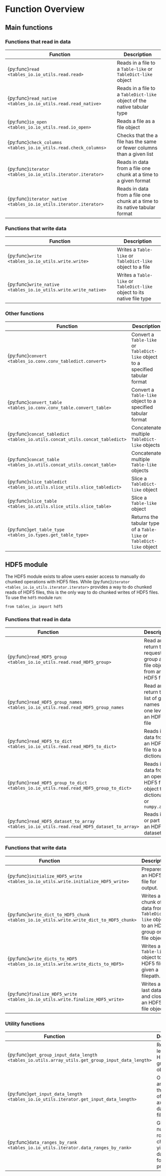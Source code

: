 # Function Overview

## Main functions

### Functions that read in data

| Function                                                          | Description                                                                |
| ----------------------------------------------------------------- | -------------------------------------------------------------------------- |
| {py:func}`read <tables_io.io_utils.read.read>`                    | Reads in a file to a `Table-like` or `TableDict-like` object               |
| {py:func}`read_native <tables_io.io_utils.read.read_native>`      | Reads in a file to a `TableDict-like` object of the native tabular type    |
| {py:func}`io_open <tables_io.io_utils.read.io_open>`              | Reads a file as a file object                                              |
| {py:func}`check_columns <tables_io.io_utils.read.check_columns>`  | Checks that the a file has the same or fewer columns than a given list     |
| {py:func}`iterator <tables_io.io_utils.iterator.iterator>`        | Reads in data from a file one chunk at a time to a given format            |
| {py:func}`iterator_native <tables_io.io_utils.iterator.iterator>` | Reads in data from a file one chunk at a time to its native tabular format |

### Functions that write data

| Function                                                        | Description                                                              |
| --------------------------------------------------------------- | ------------------------------------------------------------------------ |
| {py:func}`write <tables_io.io_utils.write.write>`               | Writes a `Table-like` or `TableDict-like` object to a file               |
| {py:func}`write_native <tables_io.io_utils.write.write_native>` | Writes a `Table-like` or `TableDict-like` object to its native file type |

### Other functions

| Function                                                                    | Description                                                                     |
| --------------------------------------------------------------------------- | ------------------------------------------------------------------------------- |
| {py:func}`convert <tables_io.conv.conv_tabledict.convert>`                  | Convert a `Table-like` or `TableDict-like` object to a specified tabular format |
| {py:func}`convert_table <tables_io.conv.conv_table.convert_table>`          | Convert a `Table-like` object to a specified tabular format                     |
| {py:func}`concat_tabledict <tables_io.utils.concat_utils.concat_tabledict>` | Concatenate multiple `TableDict-like` objects                                   |
| {py:func}`concat_table <tables_io.utils.concat_utils.concat_table>`         | Concatenate multiple `Table-like` objects                                       |
| {py:func}`slice_tabledict <tables_io.utils.slice_utils.slice_tabledict>`    | Slice a `TableDict-like` object                                                 |
| {py:func}`slice_table <tables_io.utils.slice_utils.slice_table>`            | Slice a `Table-like` object                                                     |
| {py:func}`get_table_type <tables_io.types.get_table_type>`                  | Returns the tabular type of a `Table-like` or `TableDict-like` object           |

## HDF5 module

The HDF5 module exists to allow users easier access to manually do chunked operations with HDF5 files. While {py:func}`iterator <tables_io.io_utils.iterator.iterator>` provides a way to do chunked reads of HDF5 files, this is the only way to do chunked writes of HDF5 files. To use the `hdf5` module run:

```bash
from tables_io import hdf5
```

### Functions that read in data

| Function &nbsp; &nbsp; &nbsp; &nbsp; &nbsp; &nbsp; &nbsp; &nbsp; &nbsp; &nbsp; &nbsp; &nbsp; &nbsp; &nbsp; &nbsp; &nbsp; &nbsp; &nbsp; &nbsp; | Description                                                                  |
| --------------------------------------------------------------------------------------------------------------------------------------------- | ---------------------------------------------------------------------------- |
| {py:func}`read_HDF5_group <tables_io.io_utils.read.read_HDF5_group>`                                                                          | Read and return the requested group and file object from an HDF5 file.       |
| {py:func}`read_HDF5_group_names <tables_io.io_utils.read.read_HDF5_group_names`                                                               | Read and return the list of group names from one level of an HDF5 file       |
| {py:func}`read_HDF5_to_dict <tables_io.io_utils.read.read_HDF5_to_dict>`                                                                      | Reads in data from an HDF5 file to a dictionary                              |
| {py:func}`read_HDF5_group_to_dict <tables_io.io_utils.read.read_HDF5_group_to_dict>`                                                          | Reads in data from an open HDF5 file object to a dictionary or `numpy.array` |
| {py:func}`read_HDF5_dataset_to_array <tables_io.io_utils.read.read_HDF5_dataset_to_array>`                                                    | Reads in all or part of an HDF5 dataset                                      |

### Functions that write data

| Function &nbsp; &nbsp; &nbsp; &nbsp; &nbsp; &nbsp; &nbsp; &nbsp; &nbsp; &nbsp; &nbsp; &nbsp; &nbsp; &nbsp; &nbsp; &nbsp; &nbsp; | Description                                                                            |
| ------------------------------------------------------------------------------------------------------------------------------- | -------------------------------------------------------------------------------------- |
| {py:func}`initialize_HDF5_write <tables_io.io_utils.write.initialize_HDF5_write>`                                               | Prepares an HDF5 file for output.                                                      |
| {py:func}`write_dict_to_HDF5_chunk <tables_io.io_utils.write.write_dict_to_HDF5_chunk>`                                         | Writes a chunk of data from a `TableDict-like` object to an HDF5 group or file object. |
| {py:func}`write_dicts_to_HDF5 <tables_io.io_utils.write.write_dicts_to_HDF5>`                                                   | Writes a `Table-like` object to an HDF5 file given a filepath.                         |
| {py:func}`finalize_HDF5_write <tables_io.io_utils.write.finalize_HDF5_write>`                                                   | Writes any last data and closes an HDF5 file object.                                   |

### Utility functions

| Function &nbsp; &nbsp; &nbsp; &nbsp; &nbsp; &nbsp; &nbsp; &nbsp; &nbsp; &nbsp; &nbsp; &nbsp; &nbsp; &nbsp; &nbsp; &nbsp; &nbsp; &nbsp; &nbsp; | Description                                                                   |
| --------------------------------------------------------------------------------------------------------------------------------------------- | ----------------------------------------------------------------------------- |
| {py:func}`get_group_input_data_length <tables_io.utils.array_utils.get_group_input_data_length>`                                              | Returns the length of an HDF5 group object                                    |
| {py:func}`get_input_data_length <tables_io.io_utils.iterator.get_input_data_length>`                                                          | Opens a file and gets the length of the first axis of the data in that file.  |
| {py:func}`data_ranges_by_rank <tables_io.io_utils.iterator.data_ranges_by_rank>`                                                              | Given a number of rows and chunk size, yields the data range for each process |

